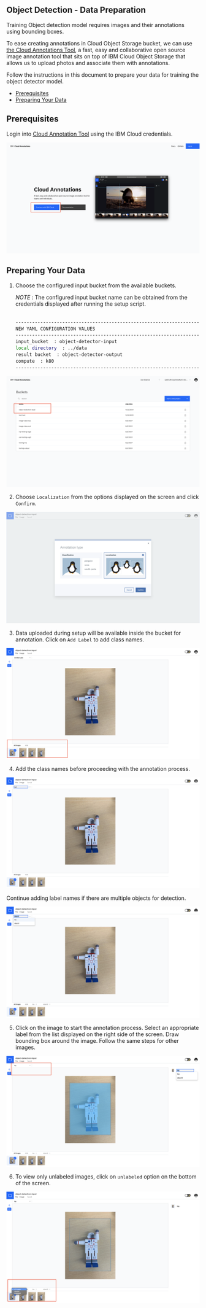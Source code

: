 ## Object Detection - Data Preparation

Training Object detection model requires images and their annotations using bounding boxes.

To ease creating annotations in Cloud Object Storage bucket, we can use [the Cloud Annotations Tool](https://cloud.annotations.ai/login), 
a fast, easy and collaborative open source image annotation tool that sits on top of IBM Cloud Object Storage that allows us to upload photos and associate them with annotations.

Follow the instructions in this document to prepare your data for training the object detector model.
- [Prerequisites](#prerequisites)
- [Preparing Your Data](#preparing-your-data)

## Prerequisites

Login into [Cloud Annotation Tool](https://cloud.annotations.ai/login) using the IBM Cloud credentials.

![login](imgs/login.png)

## Preparing Your Data

1. Choose the configured input bucket from the available buckets.

   _NOTE_ : The configured input bucket name can be obtained from the credentials displayed after running 
            the setup script. 
   
   ```bash
   
   ------------------------------------------------------------------------------
   NEW YAML CONFIGURATION VALUES
   ------------------------------------------------------------------------------
   input_bucket  : object-detector-input
   local directory  : ../data
   result bucket  : object-detector-output
   compute  : k80
   ------------------------------------------------------------------------------

   ```
   
![bucket](imgs/bucket.png)
   
2. Choose `Localization` from the options displayed on the screen and click `Confirm`.

![choice](imgs/choice.png)

3. Data uploaded during setup will be available inside the bucket for annotation. Click on `Add Label` to add
   class names.
   
![annotate](imgs/data.png)

4. Add the class names before proceeding with the annotation process.

![label](imgs/label.png)

  Continue adding label names if there are multiple objects for detection.
  
![multiple](imgs/multiple_objects.png)

5. Click on the image to start the annotation process. Select an appropriate label from the list displayed on the
   right side of the screen. Draw bounding box around the image. Follow the same steps for other images.

![process](imgs/bounding_box.png)

6. To view only unlabeled images, click on `unlabeled` option on the bottom of the screen.

![unlabeled](imgs/unlabeled.png)




